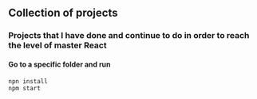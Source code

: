 ## Collection of projects

### Projects that I have done and continue to do in order to reach the level of master React

#### Go to a specific folder and run

```JS
npn install
npm start
```
